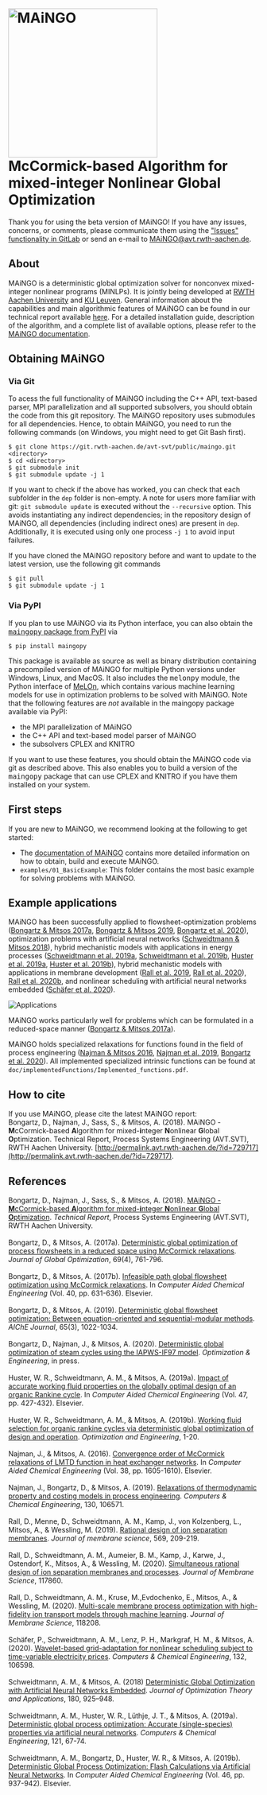 # <img src="doc/images/MAiNGO.png" alt="MAiNGO" width="300"/> <br> McCormick-based Algorithm for mixed-integer Nonlinear Global Optimization

Thank you for using the beta version of MAiNGO! If you have any issues, concerns, or comments, please communicate them using the ["Issues"
functionality in GitLab](https://git.rwth-aachen.de/avt-svt/public/maingo/-/issues)	 or send an e-mail to [MAiNGO@avt.rwth-aachen.de](mailto:MAiNGO@avt.rwth-aachen.de).

## About

MAiNGO is a deterministic global optimization solver for nonconvex mixed-integer nonlinear programs (MINLPs). It is jointly being developed at [RWTH Aachen University](http://permalink.avt.rwth-aachen.de/?id=729717) and [KU Leuven](https://cit.kuleuven.be/creas/researchthemes).
General information about the capabilities and main algorithmic features of MAiNGO can be found in our technical report available [here](http://permalink.avt.rwth-aachen.de/?id=729717).
For a detailed installation guide, description of the algorithm, and a complete list of available options, please refer to the [MAiNGO documentation](https://avt-svt.pages.rwth-aachen.de/public/maingo).

## Obtaining MAiNGO

### Via Git

To acess the full functionality of MAiNGO including the C++ API, text-based parser, MPI parallelization and all supported subsolvers, you should obtain the code from this git repository. The MAiNGO repository uses submodules for all dependencies. Hence, to obtain MAiNGO, you need to run the following commands (on Windows, you might need to get Git Bash first).

	$ git clone https://git.rwth-aachen.de/avt-svt/public/maingo.git <directory>
	$ cd <directory>
	$ git submodule init
	$ git submodule update -j 1

If you want to check if the above has worked, you can check that each subfolder in the `dep` folder is non-empty.
A note for users more familiar with git: `git submodule update` is executed without the `--recursive` option.
This avoids instantiating any indirect dependencies; in the repository design of MAiNGO, all dependencies (including indirect ones) are present in `dep`.
Additionally, it is executed using only one process `-j 1` to avoid input failures.

If you have cloned the MAiNGO repository before and want to update to the latest version, use the following git commands

	$ git pull
	$ git submodule update -j 1

### Via PyPI

If you plan to use MAiNGO via its Python interface, you can also obtain the [<tt>maingopy</tt> package from PyPI](https://pypi.org/project/maingopy) via

	$ pip install maingopy

This package is available as source as well as binary distribution containing a precompiled version of MAiNGO for multiple Python versions under Windows, Linux, and MacOS.
It also includes the <tt>melonpy</tt> module, the Python interface of [MeLOn](https://git.rwth-aachen.de/avt-svt/public/melon), which contains various machine learning models for use in optimization problems to be solved with MAiNGO.
Note that the following features are *not* available in the maingopy package available via PyPI:
- the MPI parallelization of MAiNGO
- the C++ API and text-based model parser of MAiNGO
- the subsolvers CPLEX and KNITRO

If you want to use these features, you should obtain the MAiNGO code via git as described above.
This also enables you to build a version of the <tt>maingopy</tt> package that can use CPLEX and KNITRO if you have them installed on your system.


## First steps

If you are new to MAiNGO, we recommend looking at the following to get started:
* The [documentation of MAiNGO](https://avt-svt.pages.rwth-aachen.de/public/maingo) contains more detailed information on how to obtain, build and execute MAiNGO.
* `examples/01_BasicExample`: This folder contains the most basic example for solving problems with MAiNGO.

## Example applications

MAiNGO has been successfully applied to flowsheet-optimization problems ([Bongartz & Mitsos 2017a](https://link.springer.com/article/10.1007/s10898-017-0547-4), [Bongartz & Mitsos 2019](https://aiche.onlinelibrary.wiley.com/doi/full/10.1002/aic.16507), [Bongartz et al. 2020](https://link.springer.com/article/10.1007/s11081-020-09502-1)),
optimization problems with artificial neural networks ([Schweidtmann & Mitsos 2018](https://link.springer.com/article/10.1007/s10957-018-1396-0)),
hybrid mechanistic models with applications in energy processes ([Schweidtmann et al. 2019a](https://www.sciencedirect.com/science/article/abs/pii/S009813541830886X), [Schweidtmann et al. 2019b](https://www.sciencedirect.com/science/article/pii/B9780128186343501570), [Huster et al. 2019a](https://www.sciencedirect.com/science/article/pii/B9780128185971500680), [Huster et al. 2019b](https://link.springer.com/article/10.1007/s11081-019-09454-1)),
hybrid mechanistic models with applications in membrane development ([Rall et al. 2019](https://www.sciencedirect.com/science/article/pii/S0376738818324293), [Rall et al. 2020](https://doi.org/10.1016/j.memsci.2020.117860)), [Rall et al. 2020b](https://doi.org/10.1016/j.memsci.2020.118208),
and nonlinear scheduling with artificial neural networks embedded ([Schäfer et al. 2020](https://doi.org/10.1016/j.compchemeng.2019.106598)).

![Applications](doc/images/applications.png)

MAiNGO works particularly well for problems which can be formulated in a reduced-space manner ([Bongartz & Mitsos 2017a](https://link.springer.com/article/10.1007/s10898-017-0547-4)).

MAiNGO holds specialized relaxations for functions found in the field of process engineering ([Najman & Mitsos 2016](https://www.sciencedirect.com/science/article/pii/B9780444634283502721), [Najman et al. 2019](https://www.sciencedirect.com/science/article/abs/pii/S0098135419309494), [Bongartz et al. 2020](https://link.springer.com/article/10.1007/s11081-020-09502-1)).
All implemented specialized intrinsic functions can be found at `doc/implementedFunctions/Implemented_functions.pdf`.

## How to cite

If you use MAiNGO, please cite the latest MAiNGO report:<br>
Bongartz, D., Najman, J., Sass, S., & Mitsos, A. (2018). MAiNGO - **M**cCormick-based **A**lgorithm for mixed-**i**nteger **N**onlinear **G**lobal **O**ptimization. Technical Report, Process Systems Engineering (AVT.SVT), RWTH Aachen University. [http://permalink.avt.rwth-aachen.de/?id=729717](http://permalink.avt.rwth-aachen.de/?id=729717).


## References

Bongartz, D., Najman, J., Sass, S., & Mitsos, A. (2018). [MAiNGO - **M**cCormick-based **A**lgorithm for mixed-**i**nteger **N**onlinear **G**lobal **O**ptimization](http://permalink.avt.rwth-aachen.de/?id=729717). *Technical Report*, Process Systems Engineering (AVT.SVT), RWTH Aachen University.<br><br>
Bongartz, D., & Mitsos, A. (2017a). [Deterministic global optimization of process flowsheets in a reduced space using McCormick relaxations](https://link.springer.com/article/10.1007/s10898-017-0547-4). *Journal of Global Optimization*, 69(4), 761-796.<br><br>
Bongartz, D., & Mitsos, A. (2017b). [Infeasible path global flowsheet optimization using McCormick relaxations](https://www.sciencedirect.com/science/article/pii/B9780444639653501070). In *Computer Aided Chemical Engineering* (Vol. 40, pp. 631-636). Elsevier.<br><br>
Bongartz, D., & Mitsos, A. (2019). [Deterministic global flowsheet optimization: Between equation-oriented and sequential-modular methods](https://aiche.onlinelibrary.wiley.com/doi/full/10.1002/aic.16507). *AIChE Journal*, 65(3), 1022-1034.<br><br>
Bongartz, D., Najman, J., & Mitsos, A. (2020). [Deterministic global optimization of steam cycles using the IAPWS-IF97 model](https://link.springer.com/article/10.1007/s11081-020-09502-1). *Optimization & Engineering*, in press.<br><br>
Huster, W. R., Schweidtmann, A. M., & Mitsos, A. (2019a). [Impact of accurate working fluid properties on the globally optimal design of an organic Rankine cycle](https://www.sciencedirect.com/science/article/pii/B9780128185971500680). In *Computer Aided Chemical Engineering* (Vol. 47, pp. 427-432). Elsevier.<br><br>
Huster, W. R., Schweidtmann, A. M., & Mitsos, A. (2019b). [Working fluid selection for organic rankine cycles via deterministic global optimization of design and operation](https://link.springer.com/article/10.1007/s11081-019-09454-1). *Optimization and Engineering*, 1-20.<br><br>
Najman, J., & Mitsos, A. (2016). [Convergence order of McCormick relaxations of LMTD function in heat exchanger networks](https://www.sciencedirect.com/science/article/pii/B9780444634283502721). In *Computer Aided Chemical Engineering* (Vol. 38, pp. 1605-1610). Elsevier.<br><br>
Najman, J., Bongartz, D., & Mitsos, A. (2019). [Relaxations of thermodynamic property and costing models in process engineering](https://www.sciencedirect.com/science/article/abs/pii/S0098135419309494). *Computers & Chemical Engineering*, 130, 106571.<br><br>
Rall, D., Menne, D., Schweidtmann, A. M., Kamp, J., von Kolzenberg, L., Mitsos, A., & Wessling, M. (2019). [Rational design of ion separation membranes](https://www.sciencedirect.com/science/article/pii/S0376738818324293). *Journal of membrane science*, 569, 209-219.<br><br>
Rall, D., Schweidtmann, A. M., Aumeier, B. M., Kamp, J., Karwe, J., Ostendorf, K., Mitsos, A., & Wessling, M. (2020). [Simultaneous rational design of ion separation membranes and processes](https://doi.org/10.1016/j.memsci.2020.117860 ). *Journal of Membrane Science*, 117860.<br><br>
Rall, D., Schweidtmann, A. M., Kruse, M.,Evdochenko, E., Mitsos, A., & Wessling, M. (2020). [Multi-scale membrane process optimization with high-fidelity ion transport models through machine learning](https://doi.org/10.1016/j.memsci.2020.118208). *Journal of Membrane Science*, 118208.<br><br>
Schäfer, P., Schweidtmann, A. M., Lenz, P. H., Markgraf, H. M., & Mitsos, A. (2020). [Wavelet-based grid-adaptation for nonlinear scheduling subject to time-variable electricity prices](https://doi.org/10.1016/j.compchemeng.2019.106598). *Computers & Chemical Engineering*, 132, 106598.<br><br>
Schweidtmann, A. M., & Mitsos, A. (2018) [Deterministic Global Optimization with Artificial Neural Networks Embedded](https://link.springer.com/article/10.1007/s10957-018-1396-0). *Journal of Optimization Theory and Applications*, 180, 925–948.<br><br>
Schweidtmann, A. M., Huster, W. R., Lüthje, J. T., & Mitsos, A. (2019a). [Deterministic global process optimization: Accurate (single-species) properties via artificial neural networks](https://www.sciencedirect.com/science/article/abs/pii/S009813541830886X). *Computers & Chemical Engineering*, 121, 67-74.<br><br>
Schweidtmann, A. M., Bongartz, D., Huster, W. R., & Mitsos, A. (2019b). [Deterministic Global Process Optimization: Flash Calculations via Artificial Neural Networks](https://www.sciencedirect.com/science/article/pii/B9780128186343501570). In *Computer Aided Chemical Engineering* (Vol. 46, pp. 937-942). Elsevier.<br><br>
